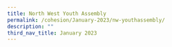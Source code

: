 ```yaml
---
title: North West Youth Assembly
permalink: /cohesion/January-2023/nw-youthassembly/
description: ""
third_nav_title: January 2023
---
```

